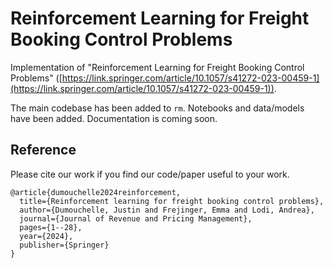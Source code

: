 # Reinforcement Learning for Freight Booking Control Problems

Implementation of "Reinforcement Learning for Freight Booking Control Problems" ([https://link.springer.com/article/10.1057/s41272-023-00459-1](https://link.springer.com/article/10.1057/s41272-023-00459-1)).  

The main codebase has been added to `rm`.  Notebooks and data/models have been added.  Documentation is coming soon.

## Reference

Please cite our work if you find our code/paper useful to your work.

```
@article{dumouchelle2024reinforcement,
  title={Reinforcement learning for freight booking control problems},
  author={Dumouchelle, Justin and Frejinger, Emma and Lodi, Andrea},
  journal={Journal of Revenue and Pricing Management},
  pages={1--28},
  year={2024},
  publisher={Springer}
}

```
